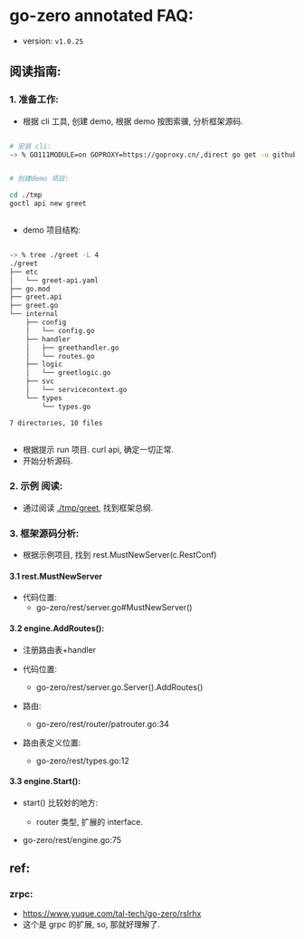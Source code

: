 

# go-zero annotated FAQ:


- version: `v1.0.25`

## 阅读指南:

### 1. 准备工作:

- 根据 cli 工具, 创建 demo, 根据 demo 按图索骥, 分析框架源码.

```bash

# 安装 cli: 
-> % GO111MODULE=on GOPROXY=https://goproxy.cn/,direct go get -u github.com/tal-tech/go-zero/tools/goctl


# 创建demo 项目:

cd ./tmp
goctl api new greet



```

- demo 项目结构: 


```bash

-> % tree ./greet -L 4
./greet
├── etc
│   └── greet-api.yaml
├── go.mod
├── greet.api
├── greet.go
└── internal
    ├── config
    │   └── config.go
    ├── handler
    │   ├── greethandler.go
    │   └── routes.go
    ├── logic
    │   └── greetlogic.go
    ├── svc
    │   └── servicecontext.go
    └── types
        └── types.go

7 directories, 10 files



```


- 根据提示 run 项目. curl api, 确定一切正常. 
- 开始分析源码.



### 2. 示例 阅读: 

- 通过阅读 [./tmp/greet](./tmp/greet), 找到框架总纲. 


### 3. 框架源码分析: 

- 根据示例项目, 找到  rest.MustNewServer(c.RestConf)


#### 3.1 rest.MustNewServer

- 代码位置: 
    - go-zero/rest/server.go#MustNewServer()


#### 3.2 engine.AddRoutes():

- 注册路由表+handler
- 代码位置:
    - go-zero/rest/server.go.Server().AddRoutes()

- 路由: 
    - go-zero/rest/router/patrouter.go:34
    
    
- 路由表定义位置: 
    - go-zero/rest/types.go:12


#### 3.3 engine.Start():



- start() 比较妙的地方: 
    - router 类型, 扩展的 interface. 
    
    
- go-zero/rest/engine.go:75


## ref:

### zrpc: 

- https://www.yuque.com/tal-tech/go-zero/rslrhx
- 这个是 grpc 的扩展, so, 那就好理解了. 









